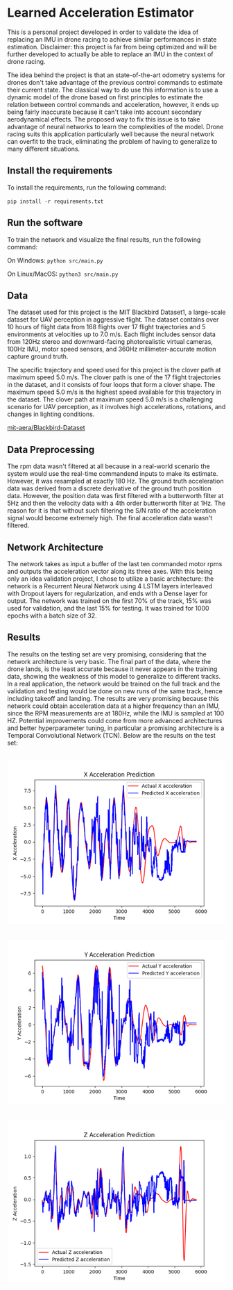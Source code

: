 # Learned Acceleration Estimator

This is a personal project developed in order to validate the idea of replacing an IMU in drone racing to achieve similar performances in state estimation.
Disclaimer: this project is far from being optimized and will be further developed to actually be able to replace an IMU in the context of drone racing.

The idea behind the project is that an state-of-the-art odometry systems for drones don't take advantage of the previous control commands to estimate their current state. The classical way to do use this information is to use a dynamic model of the drone based on first principles to estimate the relation between control commands and acceleration, however, it ends up being fairly inaccurate because it can't take into account secondary aerodynamical effects. The proposed way to fix this issue is to take advantage of neural networks to learn the complexities of the model. Drone racing suits this application particularly well because the neural network can overfit to the track, eliminating the problem of having to generalize to many different situations.

## Install the requirements

To install the requirements, run the following command:

 `pip install -r requirements.txt` 

## Run the software

To train the network and visualize the final results, run the following command:

On Windows:
 `python src/main.py` 

On Linux/MacOS:
 `python3 src/main.py`

## Data

The dataset used for this project is the MIT Blackbird Dataset1, a large-scale dataset for UAV perception in aggressive flight. The dataset contains over 10 hours of flight data from 168 flights over 17 flight trajectories and 5 environments at velocities up to 7.0 m/s. Each flight includes sensor data from 120Hz stereo and downward-facing photorealistic virtual cameras, 100Hz IMU, motor speed sensors, and 360Hz millimeter-accurate motion capture ground truth.

The specific trajectory and speed used for this project is the clover path at maximum speed 5.0 m/s. The clover path is one of the 17 flight trajectories in the dataset, and it consists of four loops that form a clover shape. The maximum speed 5.0 m/s is the highest speed available for this trajectory in the dataset. The clover path at maximum speed 5.0 m/s is a challenging scenario for UAV perception, as it involves high accelerations, rotations, and changes in lighting conditions.

[mit-aera/Blackbird-Dataset](https://github.com/mit-aera/Blackbird-Dataset)


## Data Preprocessing
The rpm data wasn't filtered at all because in a real-world scenario the system would use the real-time commandend inputs to make its estimate. However, it was resampled at exactly 180 Hz.
The ground truth acceleration data was derived from a discrete derivative of the ground truth position data. However, the position data was first filtered with a butterworth filter at 5Hz and then the velocity data with a 4th order butterworth filter at 1Hz. The reason for it is that without such filtering the S/N ratio of the acceleration signal would become extremely high. The final acceleration data wasn't filtered.

## Network Architecture
The network takes as input a buffer of the last ten commanded motor rpms and outputs the acceleration vector along its three axes.
With this being only an idea validation project, I chose to utilize a basic architecture: the network is a Recurrent Neural Network using 4 LSTM layers interleaved with Dropout layers for regularization, and ends with a Dense layer for output.
The network was trained on the first 70% of the track, 15% was used for validation, and the last 15% for testing. It was trained for 1000 epochs with a batch size of 32.

## Results
The results on the testing set are very promising, considering that the network architecture is very basic. The final part of the data, where the drone lands, is the least accurate because it never appears in the training data, showing the weakness of this model to generalize to different tracks. In a real application, the network would be trained on the full track and the validation and testing would be done on new runs of the same track, hence including takeoff and landing.
The results are very promising because this network could obtain acceleration data at a higher frequency than an IMU, since the RPM measurements are at 180Hz, while the IMU is sampled at 100 HZ.
Potential improvements could come from more advanced architectures and better hyperparameter tuning, in particular a promising architecture is a Temporal Convolutional Network (TCN).
Below are the results on the test set:
<br>
<br>
<div align="center">
  <img src="cloverData/results/Xtestresults.png" alt="Description of the image">
</div>
<br>
<br>
<div align="center">
  <img src="cloverData/results/Ytestresults.png" alt="Description of the image">
</div>
<br>
<br>
<div align="center">
  <img src="cloverData/results/Ztestresults.png" alt="Description of the image">
</div>
<br>
<br>
